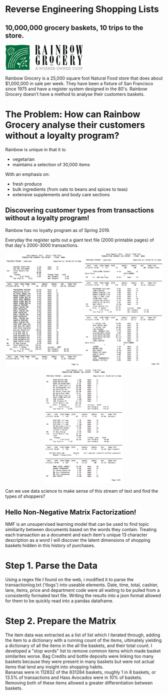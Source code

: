 # Reverse Engineering Shopping Lists 
## 10,000,000 grocery baskets, 10 trips to the store.
 

<img src = "./img/rgci/RGCI_logo_final_small.png" width="250" />

Rainbow Grocery is a 25,000 square foot Natural Food store that does about $1,000,000 in sale per week.
They have been a fixture of San Francisco since 1975 and have a register system designed in the 80's.
Rainbow Grocery doesn’t have a method to analyse their customers baskets.

# The Problem: How can Rainbow Grocery analyse their customers without a loyalty program?

Rainbow is unique in that it is: 
* vegetarian 
* maintains a selection of 30,000 items

With an emphasis on:
* fresh produce
* bulk ingredients (from oats to beans and spices to teas)
* extensive supplements and body care sections

## Discovering customer types from transactions without a loyalty program!
Rainbow has no loyalty program as of Spring 2019.

Everyday the register spits out a giant text file (2000 printable pages) of that day's 2000-3000 transactions.
<p align="middle">
<img src = "./img/rgci/TLOG1.png" width="250" />
<img src = "./img/rgci/TLOG2.png" width="250" />
<img src = "./img/rgci/TLOG3.png" width="250" />
</p>

Can we use data science to make sense of this stream of text and find the types of shoppers?

## Hello Non-Negative Matrix Factorization!

NMF is an unsupervised learning model that can be used to find topic similiarity between documents based on the words they contain. Treating each transaction as a document and each item's unique 13 character description as a word I will discover the latent dimensions of shopping baskets hidden in this history of purchases.

# Step 1. Parse the Data

Using a regex file I found on the web, i modified it to parse the transactionlog.txt ('tlogs') into useable elements. Date, time, total, cashier, lane, items, price and department code were all waiting to be pulled from a consistently formated text file.
Writing the results into a json format allowed for them to be quickly read into a pandas dataframe.

# Step 2. Prepare the Matrix

The item data was extracted as a list of list which I iterated through, adding the item to a dictionary with a running count of the items, ultimately yielding a dictionary of all the items in the all the baskets, and their total count.  I developed a "stop words" list to remove common items which made basket similarites worse. Bag Credits and bottle deposits were linking too many baskets because they were present in many baskets but were not actual items that lend any insight into shopping habits.  
Bananas were in 112832 of the 831284 baskets, roughly 1 in 8 baskets, or 13.5% of transactions and Hass Avocados were in 10% of baskets.
Removing both of these items allowed a greater differentiation between baskets.



